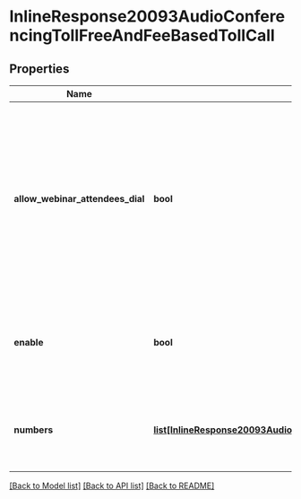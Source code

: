 # InlineResponse20093AudioConferencingTollFreeAndFeeBasedTollCall

## Properties
Name | Type | Description | Notes
------------ | ------------- | ------------- | -------------
**allow_webinar_attendees_dial** | **bool** | Whether webinar attendees can dial in through the account&#x27;s **Toll-free and Fee-based Toll Call** phone numbers. This feature is only available in version 5.2.2 and higher. | [optional] 
**enable** | **bool** | Whether the user has the [**Toll-free and Fee-based Toll Call**](https://support.zoom.us/hc/en-us/articles/360060950711-Enabling-Toll-free-and-Fee-based-Toll-Call#h_01F5190TYM8736XHQX683YQYSY) setting enabled. | [optional] 
**numbers** | [**list[InlineResponse20093AudioConferencingTollFreeAndFeeBasedTollCallNumbers]**](InlineResponse20093AudioConferencingTollFreeAndFeeBasedTollCallNumbers.md) | The user&#x27;s **Toll-free and Fee-based Toll Call** phone number information. | [optional] 

[[Back to Model list]](../README.md#documentation-for-models) [[Back to API list]](../README.md#documentation-for-api-endpoints) [[Back to README]](../README.md)

